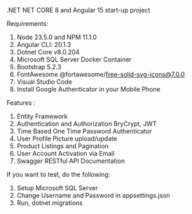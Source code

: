 .NET NET CORE 8 and Angular 15 start-up project

Requirements:
1. Node 23.5.0 and NPM 11.1.0
2. Angular CLI: 20.1.3
3. Dotnet Core v8.0.204
4. Microsoft SQL Server Docker Container
5. Bootstrap 5.2.3
6. FontAwesome @fortawesome/free-solid-svg-icons@7.0.0
7. Visual Studio Code
8. Install Google Authenticator in your Mobile Phone

Features :
1. Entity Framework
2. Authentication and Authorization
   BryCrypt, JWT
3. Time Based One Time Password Authenticator
4. User Profile Picture upload/update
5. Product Listings and Pagination
6. User Account Activation via Email
7. Swagger RESTful API Documentation

If you want to test, do the following:
1. Setup Microsoft SQL Server
2. Change Username and Password in appsettings.json
3. Run, dotnet migrations